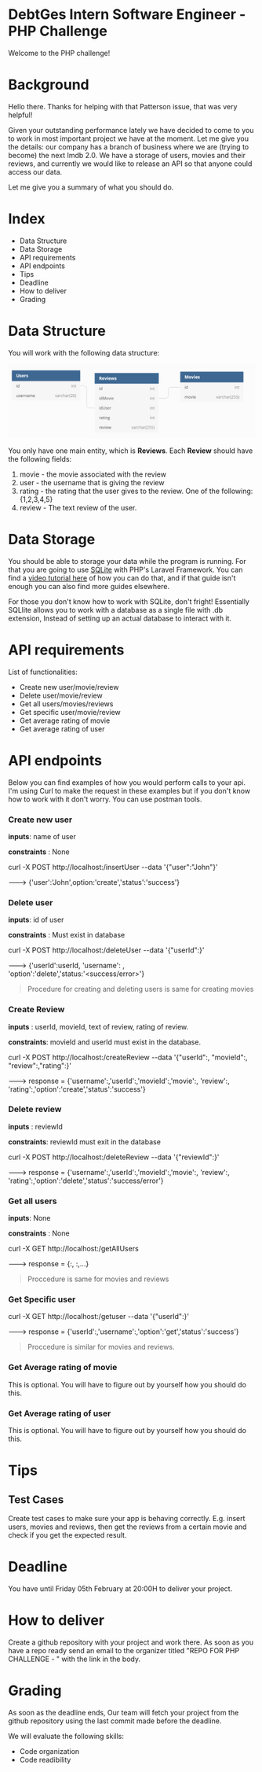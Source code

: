# DebtGes Intern Software Engineer - PHP Challenge

Welcome to the PHP challenge!

# Background

Hello there. Thanks for helping with that Patterson issue, that was very helpful!

Given your outstanding performance lately we have decided to come to you to work in most important project we have at the moment. Let me give you the details: our company has a branch of business where we are (trying to become) the next Imdb 2.0. We have a storage of users, movies and their reviews, and currently we would like to release an API so that anyone could access our data.

Let me give you a summary of what you should do.

# Index

- Data Structure
- Data Storage
- API requirements
- API endpoints
- Tips
- Deadline
- How to deliver
- Grading

# Data Structure

You will work with the following data structure:

![d](media/MovieStructure.png)



You only have one main entity, which is **Reviews**. Each **Review** should have the following fields:

1. movie - the movie associated with the review
2. user - the username that is giving the review
3. rating - the rating that the user gives to the review. One of the following: {1,2,3,4,5}
4. review - The text review of the user.

# Data Storage

You should be able to storage your data while the program is running. For that you are going to use [SQLite](https://www.sqlitetutorial.net/what-is-sqlite/) with PHP's Laravel Framework. You can find a [video tutorial here](https://www.youtube.com/watch?v=kWmnQvznkUI) of how you can do that, and if that guide isn't enough you can also find more guides elsewhere.

For those you don't know how to work with SQLite, don't fright! Essentially SQLlite allows you to work with a database as a single file with .db extension, Instead of setting up an actual database to interact with it.

# API requirements

List of functionalities:

- Create new user/movie/review
- Delete user/movie/review
- Get all users/movies/reviews
- Get specific user/movie/review
- Get average rating of movie
- Get average rating of user

# API endpoints

Below you can find examples of how you would perform calls to your api. I'm using Curl to make the request in these examples but if you don't know how to work with it don't worry. You can use postman tools.

### Create new user

**inputs**: name of user

**constraints** : None

curl -X POST http://localhost:<Port>/insertUser --data '{"user":"John"}'

---> {'user':'John',option:'create','status':'success'}

### Delete user

**inputs**: id of user

**constraints** : Must exist in database

curl -X POST http://localhost:<Port>/deleteUser --data '{"userId":<userId>}'

---> {'userId':userId, 'username':<username> , 'option':'delete','status:'<success/error>'}

> Procedure for creating and deleting users is same for creating movies

### Create Review

**inputs** : userId, movieId, text of review, rating of review. 

**constraints**: movieId and userId must exist in the database.

curl -X POST http://localhost:<Port>/createReview --data '{"userId":<userId>, "movieId":<movieId>, "review":<review>,"rating":<rating>}'

---> response = {'username':<username>,'userId':<userId>,'movieId':<movieId>,'movie':<movie>, 'review':<review>, 'rating':<rating>,'option':'create','status':'success'}

### Delete review

**inputs** : reviewId 

**constraints**: reviewId must exit in the database

curl -X POST http://localhost:<Port>/deleteReview --data '{"reviewId":<reviewId>}'

---> response = {'username':<username>,'userId':<userId>,'movieId':<movieId>,'movie':<movie>, 'review':<review>, 'rating':<rating>,'option':'delete','status':'success/error'}

### Get all users

**inputs**: None

**constraints** : None

curl -X GET http://localhost:<Port>/getAllUsers

---> response = {<userId>:<userName>, <userId>:<userName>,...}

> Proccedure is same for movies and reviews

### Get Specific user

curl -X GET http://localhost:<Port>/getuser --data '{"userId":<userId>}'

---> response = {'userId':<userId>,'username':<username>,'option':'get','status':'success'}

> Proccedure is similar for movies and reviews.

### Get Average rating of movie

This is optional. You will have to figure out by yourself how you should do this.

### Get Average rating of user

This is optional. You will have to figure out by yourself how you should do this.

# Tips

## Test Cases

Create test cases to make sure your app is behaving correctly. E.g. insert users, movies and reviews, then get the reviews from a certain movie and check if you get the expected result. 

# Deadline

You have until Friday 05th February at 20:00H to deliver your project.

# How to deliver

Create a github repository with your project and work there. As soon as you have a repo ready send an email to the organizer titled "REPO FOR PHP CHALLENGE - <FirstName LastName>" with the link in the body.

# Grading

As soon as the deadline ends, Our team will fetch your project from the github repository using the last commit made before the deadline.

We will evaluate the following skills:

- Code organization
- Code readibility
